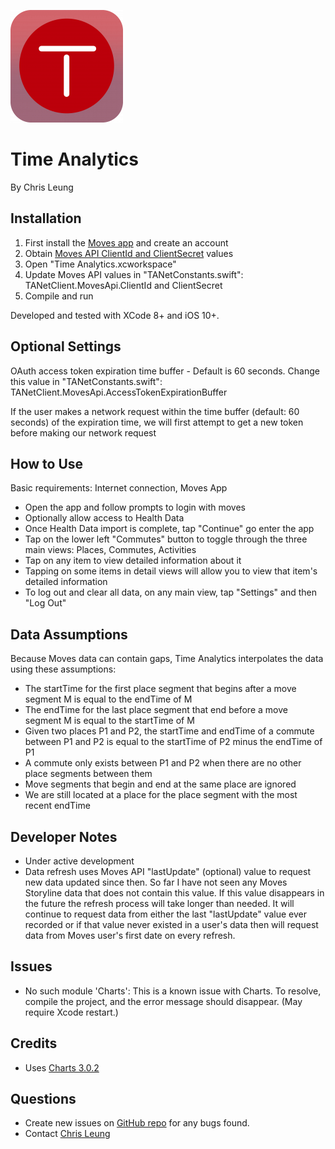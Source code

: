 ![Time Analytics Logo](/Time%20Analytics/Assets.xcassets/AppIcon.appiconset/Icon-60@3x.png?raw=true "Time Analytics Logo")

Time Analytics
==============

By Chris Leung

Installation
------------
1. First install the [Moves app](https://moves-app.com/) and create an account
2. Obtain [Moves API ClientId and ClientSecret](https://dev.moves-app.com/apps) values
3. Open "Time Analytics.xcworkspace"
4. Update Moves API values in "TANetConstants.swift": TANetClient.MovesApi.ClientId and ClientSecret
5. Compile and run

Developed and tested with XCode 8+ and iOS 10+.

Optional Settings
-----------------
OAuth access token expiration time buffer - Default is 60 seconds. Change this value in "TANetConstants.swift": TANetClient.MovesApi.AccessTokenExpirationBuffer

If the user makes a network request within the time buffer (default: 60 seconds) of the expiration time, we will first attempt to get a new token before making our network request

How to Use
----------
Basic requirements: Internet connection, Moves App

* Open the app and follow prompts to login with moves
* Optionally allow access to Health Data
* Once Health Data import is complete, tap "Continue" go enter the app
* Tap on the lower left "Commutes" button to toggle through the three main views: Places, Commutes, Activities
* Tap on any item to view detailed information about it
* Tapping on some items in detail views will allow you to view that item's detailed information
* To log out and clear all data, on any main view, tap "Settings" and then "Log Out"

Data Assumptions
----------------
Because Moves data can contain gaps, Time Analytics interpolates the data using these assumptions:

* The startTime for the first place segment that begins after a move segment M is equal to the endTime of M
* The endTime for the last place segment that end before a move segment M is equal to the startTime of M
* Given two places P1 and P2, the startTime and endTime of a commute between P1 and P2 is equal to the startTime of P2 minus the endTime of P1
* A commute only exists between P1 and P2 when there are no other place segments between them
* Move segments that begin and end at the same place are ignored
* We are still located at a place for the place segment with the most recent endTime 

Developer Notes
---------------
* Under active development
* Data refresh uses Moves API "lastUpdate" (optional) value to request new data updated since then. So far I have not seen any Moves Storyline data that does not contain this value. If this value disappears in the future the refresh process will take longer than needed. It will continue to request data from either the last "lastUpdate" value ever recorded or if that value never existed in a user's data then will request data from Moves user's first date on every refresh.

Issues
------
* No such module 'Charts': This is a known issue with Charts. To resolve, compile the project, and the error message should disappear. (May require Xcode restart.)

Credits
------
* Uses [Charts 3.0.2](https://github.com/danielgindi/Charts)

Questions
---------
* Create new issues on [GitHub repo](https://github.com/chrislzm/TimeAnalytics/issues) for any bugs found.
* Contact [Chris Leung](https://github.com/chrislzm)
